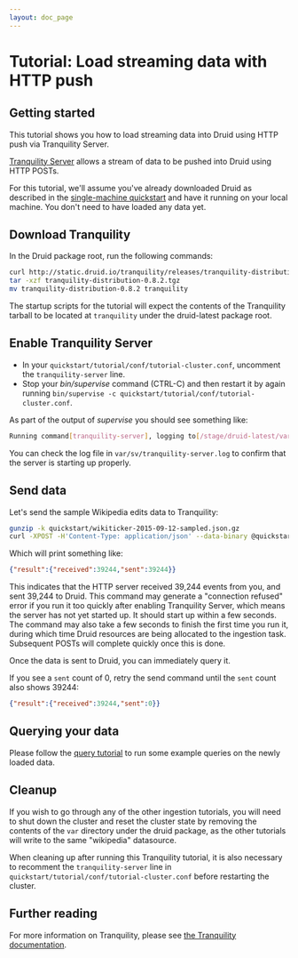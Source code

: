 ```yaml
---
layout: doc_page
---
```


# Tutorial: Load streaming data with HTTP push

## Getting started

This tutorial shows you how to load streaming data into Druid using HTTP push via Tranquility Server.

[Tranquility Server](https://github.com/druid-io/tranquility/blob/master/docs/server.md) allows a stream of data to be pushed into Druid using HTTP POSTs.

For this tutorial, we'll assume you've already downloaded Druid as described in
the [single-machine quickstart](quickstart.html) and have it running on your local machine. You
don't need to have loaded any data yet.

## Download Tranquility

In the Druid package root, run the following commands:

```bash
curl http://static.druid.io/tranquility/releases/tranquility-distribution-0.8.2.tgz -o tranquility-distribution-0.8.2.tgz
tar -xzf tranquility-distribution-0.8.2.tgz
mv tranquility-distribution-0.8.2 tranquility
```

The startup scripts for the tutorial will expect the contents of the Tranquility tarball to be located at `tranquility` under the druid-latest package root.

## Enable Tranquility Server

- In your `quickstart/tutorial/conf/tutorial-cluster.conf`, uncomment the `tranquility-server` line.
- Stop your *bin/supervise* command (CTRL-C) and then restart it by again running `bin/supervise -c quickstart/tutorial/conf/tutorial-cluster.conf`.

As part of the output of *supervise* you should see something like:

```bash
Running command[tranquility-server], logging to[/stage/druid-latest/var/sv/tranquility-server.log]: tranquility/bin/tranquility server -configFile quickstart/tutorial/conf/tranquility/server.json -Ddruid.extensions.loadList=[]
```

You can check the log file in `var/sv/tranquility-server.log` to confirm that the server is starting up properly.

## Send data

Let's send the sample Wikipedia edits data to Tranquility:

```bash
gunzip -k quickstart/wikiticker-2015-09-12-sampled.json.gz 
curl -XPOST -H'Content-Type: application/json' --data-binary @quickstart/wikiticker-2015-09-12-sampled.json http://localhost:8200/v1/post/wikipedia
```

Which will print something like:

```json
{"result":{"received":39244,"sent":39244}}
```

This indicates that the HTTP server received 39,244 events from you, and sent 39,244 to Druid. This
command may generate a "connection refused" error if you run it too quickly after enabling Tranquility
Server, which means the server has not yet started up. It should start up within a few seconds. The command
may also take a few seconds to finish the first time you run it, during which time Druid resources are being
allocated to the ingestion task. Subsequent POSTs will complete quickly once this is done.

Once the data is sent to Druid, you can immediately query it.

If you see a `sent` count of 0, retry the send command until the `sent` count also shows 39244:

```json
{"result":{"received":39244,"sent":0}}
```

## Querying your data

Please follow the [query tutorial](../tutorials/tutorial-query.html) to run some example queries on the newly loaded data.

## Cleanup

If you wish to go through any of the other ingestion tutorials, you will need to shut down the cluster and reset the cluster state by removing the contents of the `var` directory under the druid package, as the other tutorials will write to the same "wikipedia" datasource.

When cleaning up after running this Tranquility tutorial, it is also necessary to recomment the `tranquility-server` line in `quickstart/tutorial/conf/tutorial-cluster.conf` before restarting the cluster.


## Further reading

For more information on Tranquility, please see [the Tranquility documentation](https://github.com/druid-io/tranquility).
